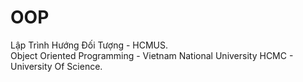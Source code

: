 # OOP
Lập Trình Hướng Đối Tượng - HCMUS.<br/>
Object Oriented Programming - Vietnam National University HCMC - University Of Science.
